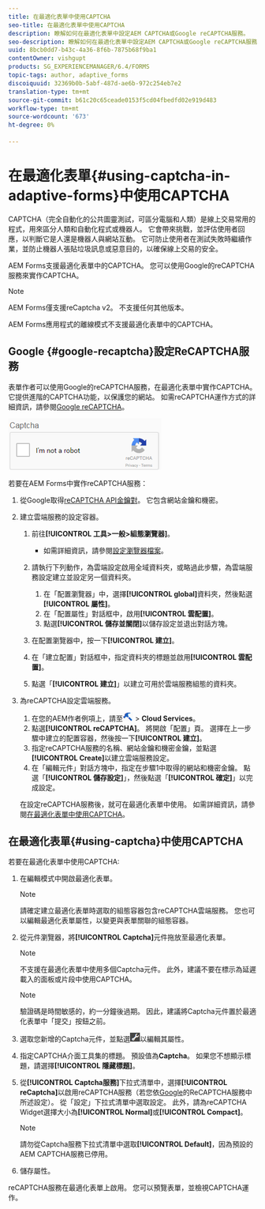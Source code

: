 ```yaml
---
title: 在最適化表單中使用CAPTCHA
seo-title: 在最適化表單中使用CAPTCHA
description: 瞭解如何在最適化表單中設定AEM CAPTCHA或Google reCAPTCHA服務。
seo-description: 瞭解如何在最適化表單中設定AEM CAPTCHA或Google reCAPTCHA服務。
uuid: 8bcb0dd7-b43c-4a36-8f6b-7875b68f9ba1
contentOwner: vishgupt
products: SG_EXPERIENCEMANAGER/6.4/FORMS
topic-tags: author, adaptive_forms
discoiquuid: 32369b0b-5abf-487d-ae6b-972c254eb7e2
translation-type: tm+mt
source-git-commit: b61c20c65ceade0153f5cd04fbedfd02e919d483
workflow-type: tm+mt
source-wordcount: '673'
ht-degree: 0%

---
```



# 在最適化表單{#using-captcha-in-adaptive-forms}中使用CAPTCHA

CAPTCHA（完全自動化的公共圖靈測試，可區分電腦和人類）是線上交易常用的程式，用來區分人類和自動化程式或機器人。 它會帶來挑戰，並評估使用者回應，以判斷它是人還是機器人與網站互動。 它可防止使用者在測試失敗時繼續作業，並防止機器人張貼垃圾訊息或惡意目的，以確保線上交易的安全。

AEM Forms支援最適化表單中的CAPTCHA。 您可以使用Google的reCAPTCHA服務來實作CAPTCHA。

>[!NOTE]
>
>AEM Forms僅支援reCaptcha v2。 不支援任何其他版本。
>
>AEM Forms應用程式的離線模式不支援最適化表單中的CAPTCHA。

## Google {#google-recaptcha}設定ReCAPTCHA服務

表單作者可以使用Google的reCAPTCHA服務，在最適化表單中實作CAPTCHA。 它提供進階的CAPTCHA功能，以保護您的網站。 如需reCAPTCHA運作方式的詳細資訊，請參閱[Google reCAPTCHA](https://developers.google.com/recaptcha/)。

![recaptcha](assets/recaptcha.png)

若要在AEM Forms中實作reCAPTCHA服務：

1. 從Google取得[reCAPTCHA API金鑰對](https://www.google.com/recaptcha/admin)。 它包含網站金鑰和機密。
1. 建立雲端服務的設定容器。

   1. 前往&#x200B;**[!UICONTROL 工具>一般>組態瀏覽器]**。
      * 如需詳細資訊，請參閱[設定瀏覽器檔案](/help/sites-administering/configurations.md)。
   1. 請執行下列動作，為雲端設定啟用全域資料夾，或略過此步驟，為雲端服務設定建立並設定另一個資料夾。

      1. 在「配置瀏覽器」中，選擇&#x200B;**[!UICONTROL global]**&#x200B;資料夾，然後點選&#x200B;**[!UICONTROL 屬性]**。
      1. 在「配置屬性」對話框中，啟用&#x200B;**[!UICONTROL 雲配置]**。
      1. 點選&#x200B;**[!UICONTROL 儲存並關閉]**&#x200B;以儲存設定並退出對話方塊。
   1. 在配置瀏覽器中，按一下&#x200B;**[!UICONTROL 建立]**。
   1. 在「建立配置」對話框中，指定資料夾的標題並啟用&#x200B;**[!UICONTROL 雲配置]**。
   1. 點選「**[!UICONTROL 建立]**」以建立可用於雲端服務組態的資料夾。


1. 為reCAPTCHA設定雲端服務。

   1. 在您的AEM作者例項上，請至![tools](assets/tools.png) > **Cloud Services**。
   1. 點選&#x200B;**[!UICONTROL reCAPTCHA]**。 將開啟「配置」頁。 選擇在上一步驟中建立的配置容器，然後按一下&#x200B;**[!UICONTROL 建立]**。
   1. 指定reCAPTCHA服務的名稱、網站金鑰和機密金鑰，並點選&#x200B;**[!UICONTROL Create]**&#x200B;以建立雲端服務設定。
   1. 在「編輯元件」對話方塊中，指定在步驟1中取得的網站和機密金鑰。 點選「**[!UICONTROL 儲存設定]**」，然後點選「**[!UICONTROL 確定]**」以完成設定。

   在設定reCAPTCHA服務後，就可在最適化表單中使用。 如需詳細資訊，請參閱[在最適化表單中使用CAPTCHA](#using-captcha)。

## 在最適化表單{#using-captcha}中使用CAPTCHA

若要在最適化表單中使用CAPTCHA:

1. 在編輯模式中開啟最適化表單。

   >[!NOTE]
   >
   >請確定建立最適化表單時選取的組態容器包含reCAPTCHA雲端服務。 您也可以編輯最適化表單屬性，以變更與表單關聯的組態容器。

1. 從元件瀏覽器，將&#x200B;**[!UICONTROL Captcha]**&#x200B;元件拖放至最適化表單。

   >[!NOTE]
   >
   >不支援在最適化表單中使用多個Captcha元件。 此外，建議不要在標示為延遲載入的面板或片段中使用CAPTCHA。

   >[!NOTE]
   >
   >驗證碼是時間敏感的，約一分鐘後過期。 因此，建議將Captcha元件置於最適化表單中「提交」按鈕之前。

1. 選取您新增的Captcha元件，並點選![cmppr](assets/cmppr.png)以編輯其屬性。
1. 指定CAPTCHA介面工具集的標題。 預設值為&#x200B;**Captcha**。 如果您不想顯示標題，請選擇&#x200B;**[!UICONTROL 隱藏標題]**。
1. 從&#x200B;**[!UICONTROL Captcha服務]**&#x200B;下拉式清單中，選擇&#x200B;**[!UICONTROL reCaptcha]**&#x200B;以啟用reCAPTCHA服務（若您依[Google](#google-recaptcha)的ReCAPTCHA服務中所述設定）。 從「設定」下拉式清單中選取設定。 此外，請為reCAPTCHA Widget選擇大小為&#x200B;**[!UICONTROL Normal]**&#x200B;或&#x200B;**[!UICONTROL Compact]**。

   >[!NOTE]
   >
   >請勿從Captcha服務下拉式清單中選取&#x200B;**[!UICONTROL Default]**，因為預設的AEM CAPTCHA服務已停用。

1. 儲存屬性。

reCAPTCHA服務在最適化表單上啟用。 您可以預覽表單，並檢視CAPTCHA運作。

